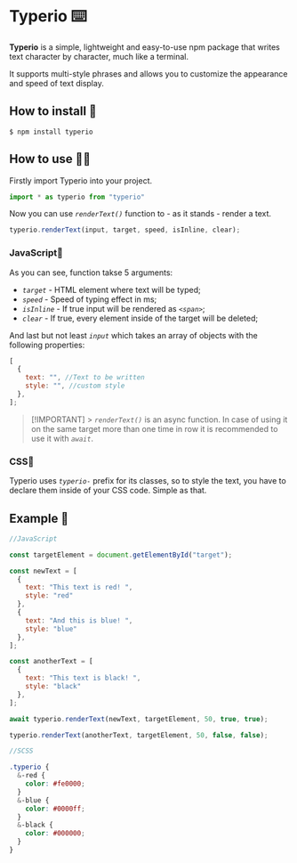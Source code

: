 # Typerio ⌨️

**Typerio** is a simple, lightweight and easy-to-use npm package that writes text character by character, much like a terminal.

It supports multi-style phrases and allows you to customize the appearance and speed of text display.

## How to install 📩

```console
$ npm install typerio
```

## How to use 🤷‍♂️

Firstly import Typerio into your project.

```javascript
import * as typerio from "typerio"
```

Now you can use _`renderText()`_ function to - as it stands - render a text.

```javascript
typerio.renderText(input, target, speed, isInline, clear);
```

### JavaScript💛

As you can see, function takse 5 arguments:

- _`target`_ - HTML element where text will be typed;
- _`speed`_ - Speed of typing effect in ms;
- _`isInline`_ - If true input will be rendered as _`<span>`_;
- _`clear`_ - If true, every element inside of the target will be deleted;

And last but not least _`input`_ which takes an array of objects with the following properties:

```javascript
[
  {
    text: "", //Text to be written
    style: "", //custom style
  },
];
```

> [!IMPORTANT] > _`renderText()`_ is an async function. In case of using it on the same target more than one time in row it is recommended to use it with _`await`_.

### CSS💙

Typerio uses _`typerio-`_ prefix for its classes, so to style the text, you have to declare them inside of your CSS code. Simple as that.

## Example 👀

```javascript
//JavaScript

const targetElement = document.getElementById("target");

const newText = [
  {
    text: "This text is red! ",
    style: "red"
  },
  {
    text: "And this is blue! ",
    style: "blue"
  },
];

const anotherText = [
  {
    text: "This text is black! ",
    style: "black"
  },
];

await typerio.renderText(newText, targetElement, 50, true, true);

typerio.renderText(anotherText, targetElement, 50, false, false);
```

```scss
//SCSS

.typerio {
  &-red {
    color: #fe0000;
  }
  &-blue {
    color: #0000ff;
  }
  &-black {
    color: #000000;
  }
}
```

